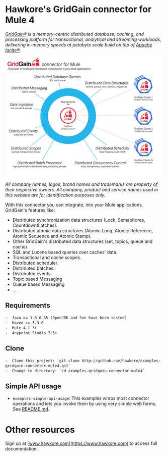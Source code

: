 # Hawkore's GridGain connector for Mule 4

_[GridGain®](https://www.gridgain.com) is a memory-centric distributed database, caching, and processing platform for transactional, 
analytical and streaming workloads, delivering in-memory speeds at petabyte scale build on top of [Apache Ignite®](https://ignite.apache.org)._

![connector](assets/landing-gridgain-connector.png)

*All company names, logos, brand names and trademarks are property of their respective owners. All company, product and service names used in this website are for identification purposes only.*

With this connector you can integrate, into your Mule applications, GridGain's features like:

- Distributed synchronization data structures (Lock, Semaphores, CountdowntLatches).
- Distributed atomic data structures (Atomic Long, Atomic Reference, Atomic Sequence and Atomic Stamp).
- Other GridGain's distributed data structures (set, topics, queue and cache).
- SQL and Lucene based queries over caches' data.
- Transactional and cache scopes.
- Distributed scheduler.
- Distributed batches.
- Distributed events.
- Topic based Messaging
- Queue based Messaging
- ...

## Requirements

	-  Java >= 1.8.0_65 (OpenJDK and Sun have been tested)
	-  Maven >= 3.3.0
	-  Mule 4.1.3+
	-  Anypoint Studio 7.5+

## Clone

	-  Clone this project: `git clone http://github.com/hawkore/examples-gridgain-connector-mule4.git`
	-  Change to directory: `cd examples-gridgain-connector-mule4`

## Simple API usage

* `examples-simple-api-usage`: This examples wraps most connector operations and lets you invoke them by
using very simple web forms. See [README.md](examples-simple-api-usage/README.md).

# Other resources

Sign up at [www.hawkore.com](https://www.hawkore.com) to access full documentation.
